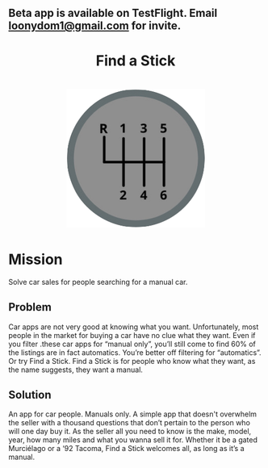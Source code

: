 ## Beta app is available on TestFlight. Email loonydom1@gmail.com for invite.

<h1 align="center">Find a Stick</h1>
<span height=50px></span>
<h1 align="center"><img width=275px height=275px src="images/logo_original-trimmy.png"/></h1>


# Mission

Solve car sales for people searching for a manual car.

## Problem

Car apps are not very good at knowing what you want. Unfortunately, most people in the market for buying a car have no clue what they want.  Even if you filter .these car apps for “manual only”, you’ll still come to find 60% of the listings are in fact automatics. You’re better off filtering for “automatics”. Or try Find a Stick. Find a Stick is for people who know what they want, as the name suggests, they want a manual.

## Solution

An app for car people. Manuals only. A simple app that doesn't overwhelm the seller with a thousand questions that don’t pertain to the person who will one day buy it. As the seller all you need to know is the make, model, year, how many miles and what you wanna sell it for. Whether it be a gated Murciélago or a ‘92 Tacoma, Find a Stick welcomes all, as long as it’s a manual.
